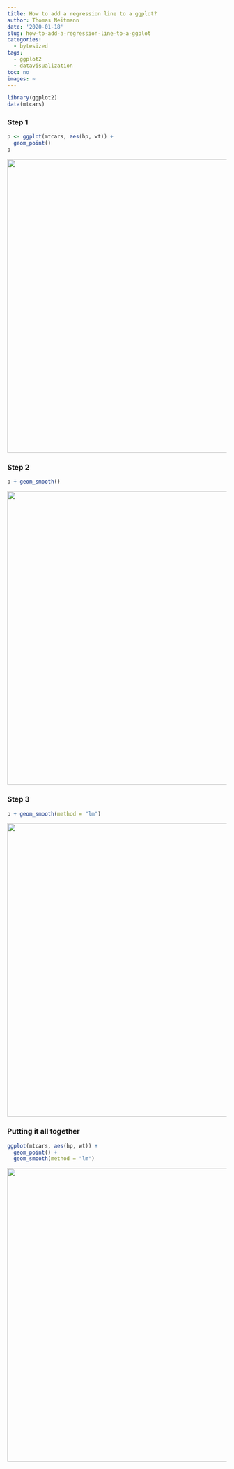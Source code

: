 ```yaml
---
title: How to add a regression line to a ggplot?
author: Thomas Neitmann
date: '2020-01-18'
slug: how-to-add-a-regression-line-to-a-ggplot
categories:
  - bytesized
tags:
  - ggplot2
  - datavisualization
toc: no
images: ~
---
```



```r
library(ggplot2)
data(mtcars)
```


### Step 1


```r
p <- ggplot(mtcars, aes(hp, wt)) +
  geom_point()
p
```

<img src="/posts/2020-01-18-how-to-add-a-regression-line-to-a-ggplot_files/figure-html/unnamed-chunk-2-1.png" width="672" />

### Step 2


```r
p + geom_smooth()
```

<img src="/posts/2020-01-18-how-to-add-a-regression-line-to-a-ggplot_files/figure-html/unnamed-chunk-3-1.png" width="672" />

### Step 3


```r
p + geom_smooth(method = "lm")
```

<img src="/posts/2020-01-18-how-to-add-a-regression-line-to-a-ggplot_files/figure-html/unnamed-chunk-4-1.png" width="672" />

### Putting it all together


```r
ggplot(mtcars, aes(hp, wt)) +
  geom_point() +
  geom_smooth(method = "lm")
```

<img src="/posts/2020-01-18-how-to-add-a-regression-line-to-a-ggplot_files/figure-html/unnamed-chunk-5-1.png" width="672" />

